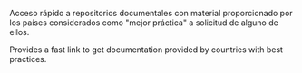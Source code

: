 Acceso rápido a repositorios documentales con material proporcionado por los países considerados como "mejor práctica" a solicitud de alguno de ellos.

Provides a fast link to get documentation provided by countries with best practices.